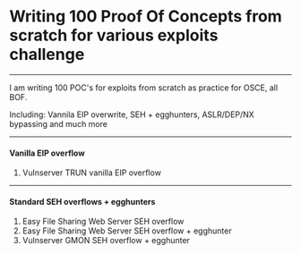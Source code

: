 # Writing 100 Proof Of Concepts from scratch for various exploits challenge
----
I am writing 100 POC's for exploits from scratch as practice for OSCE, all BOF. 

Including: Vannila EIP overwrite, SEH + egghunters, ASLR/DEP/NX bypassing and much more

----
#### Vanilla EIP overflow 
1. Vulnserver TRUN vanilla EIP overflow

----
#### Standard SEH overflows + egghunters

1. Easy File Sharing Web Server SEH overflow
2. Easy File Sharing Web Server SEH overflow + egghunter
4. Vulnserver GMON SEH overflow + egghunter
